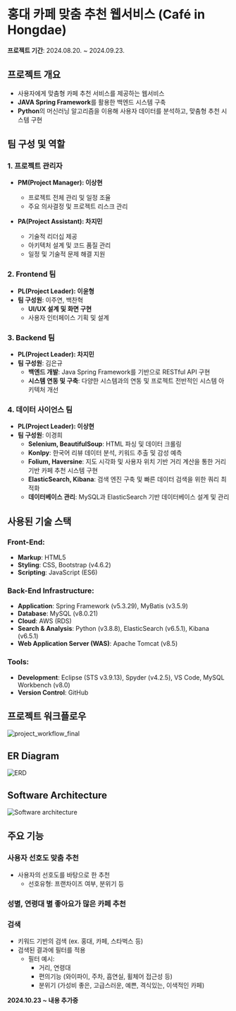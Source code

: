 # 홍대 카페 맞춤 추천 웹서비스 (Café in Hongdae)
**프로젝트 기간**: 2024.08.20. ~ 2024.09.23.

## 프로젝트 개요
- 사용자에게 맞춤형 카페 추천 서비스를 제공하는 웹서비스
- **JAVA Spring Framework**를 활용한 백엔드 시스템 구축
- **Python**의 머신러닝 알고리즘을 이용해 사용자 데이터를 분석하고, 맞춤형 추천 시스템 구현

## 팀 구성 및 역할

### 1. **프로젝트 관리자**
- **PM(Project Manager): 이상현**
  - 프로젝트 전체 관리 및 일정 조율
  - 주요 의사결정 및 프로젝트 리스크 관리

- **PA(Project Assistant): 차지민**
  - 기술적 리더십 제공
  - 아키텍처 설계 및 코드 품질 관리
  - 일정 및 기술적 문제 해결 지원

### 2. **Frontend 팀**
- **PL(Project Leader): 이윤형**
- **팀 구성원**: 이주연, 백찬혁
  - **UI/UX 설계 및 화면 구현**
  - 사용자 인터페이스 기획 및 설계

### 3. **Backend 팀**
- **PL(Project Leader): 차지민**
- **팀 구성원**: 김은규
  - **백엔드 개발**: Java Spring Framework를 기반으로 RESTful API 구현
  - **시스템 연동 및 구축**: 다양한 시스템과의 연동 및 프로젝트 전반적인 시스템 아키텍처 개선

### 4. **데이터 사이언스 팀**
- **PL(Project Leader): 이상현**
- **팀 구성원**: 이경희
  - **Selenium, BeautifulSoup**: HTML 파싱 및 데이터 크롤링
  - **Konlpy**: 한국어 리뷰 데이터 분석, 키워드 추출 및 감성 예측
  - **Folium, Haversine**: 지도 시각화 및 사용자 위치 기반 거리 계산을 통한 거리 기반 카페 추천 시스템 구현
  - **ElasticSearch, Kibana**: 검색 엔진 구축 및 빠른 데이터 검색을 위한 쿼리 최적화
  - **데이터베이스 관리**: MySQL과 ElasticSearch 기반 데이터베이스 설계 및 관리


## 사용된 기술 스택

### Front-End:
- **Markup**: HTML5
- **Styling**: CSS, Bootstrap (v4.6.2)
- **Scripting**: JavaScript (ES6)

### Back-End Infrastructure:
- **Application**: Spring Framework (v5.3.29), MyBatis (v3.5.9)
- **Database**: MySQL (v8.0.21)
- **Cloud**: AWS (RDS)
- **Search & Analysis**: Python (v3.8.8), ElasticSearch (v6.5.1), Kibana (v6.5.1)
- **Web Application Server (WAS)**: Apache Tomcat (v8.5)

### Tools:
- **Development**: Eclipse (STS v3.9.13), Spyder (v4.2.5), VS Code, MySQL Workbench (v8.0)
- **Version Control**: GitHub


## 프로젝트 워크플로우
![project_workflow_final](https://github.com/user-attachments/assets/505538d5-28a3-4bc6-9d32-eb4dfcc8ace1)


## ER Diagram
![ERD](https://github.com/user-attachments/assets/d17cecea-b60b-479c-b929-3c31f4a50b8d)


## Software Architecture
![Software architecture](https://github.com/user-attachments/assets/f5297deb-b232-4abd-92a1-e248b28a8bfa)


## 주요 기능

### 사용자 선호도 맞춤 추천
- 사용자의 선호도를 바탕으로 한 추천
  - 선호유형: 프랜차이즈 여부, 분위기 등

### 성별, 연령대 별 좋아요가 많은 카페 추천

### 검색
- 키워드 기반의 검색 (ex. 홍대, 카페, 스타벅스 등)
- 검색된 결과에 필터를 적용
  - 필터 예시:
    - 거리, 연령대
    - 편의기능 (와이파이, 주차, 흡연실, 휠체어 접근성 등)
    - 분위기 (가성비 좋은, 고급스러운, 예쁜, 격식있는, 이색적인 카페)

**2024.10.23 ~ 내용 추가중**